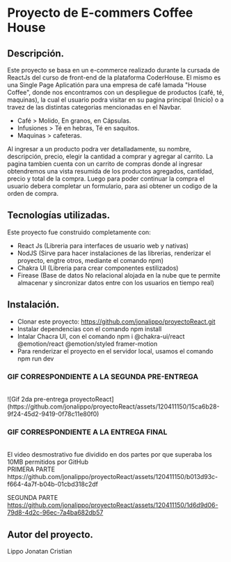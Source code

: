 # Proyecto de E-commers Coffee House
## Descripción.
Este proyecto se basa en un e-commerce realizado durante la cursada de ReactJs del curso de front-end de la plataforma CoderHouse. 
El mismo es una Single Page Aplicatión para una empresa de café lamada "House Coffee", donde nos encontramos con un despliegue de productos (café, té, maquinas), la cual el usuario podra visitar en su pagina principal (Inicio) o a travez de las distintas categorias
mencionadas en el Navbar. 
- Café > Molido, En granos, en Cápsulas.
- Infusiones > Té en hebras, Té en saquitos.
- Maquinas > cafeteras.

Al ingresar a un producto podra ver detalladamente, su nombre, descripción, precio, elegir la cantidad a comprar y agregar al carrito.
La pagina tambien cuenta con un carrito de compras donde al ingresar obtendremos una vista resumida de los productos agregados, cantidad, precio y total de la compra. Luego para poder continuar la compra el usuario debera completar un formulario, para asi obtener un codigo de la orden de compra.

## Tecnologías utilizadas.
Este proyecto fue construido completamente con:
- React Js (Libreria para interfaces de usuario web y nativas)
- NodJS (Sirve para hacer instalaciones de las librerias, renderizar el proyecto, engtre otros, mediante el comando npm)
- Chakra UI (Libreria para crear componentes estilizados)
- Firease (Base de datos No relacional alojada en la nube que te permite almacenar y sincronizar datos entre con los usuarios en tiempo real)

## Instalación.
- Clonar este proyecto: https://github.com/jonalippo/proyectoReact.git
- Instalar dependencias con el comando npm install
- Intalar Chacra UI, con el comando npm i @chakra-ui/react @emotion/react @emotion/styled framer-motion
- Para renderizar el proyecto en el servidor local, usamos el comando npm run dev


### GIF CORRESPONDIENTE A LA SEGUNDA PRE-ENTREGA
<br/>
![Gif 2da pre-entrega proyectoReact](https://github.com/jonalippo/proyectoReact/assets/120411150/15ca6b28-9f24-45d2-9419-0f78c11e80f0)

### GIF CORRESPONDIENTE A LA ENTREGA FINAL
<br/>
El video desmostrativo fue dividido en dos partes por que superaba los 10MB permitidos por GitHub
<br/>
PRIMERA PARTE
https://github.com/jonalippo/proyectoReact/assets/120411150/b013d93c-f664-4a7f-b04b-01cbd318c2df

SEGUNDA PARTE
https://github.com/jonalippo/proyectoReact/assets/120411150/1d6d9d06-79d8-4d2c-96ec-7a4ba682db57

## Autor del proyecto.
Lippo Jonatan Cristian
